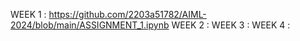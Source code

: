 WEEK 1 : https://github.com/2203a51782/AIML-2024/blob/main/ASSIGNMENT_1.ipynb
WEEK 2 : 
WEEK 3 :
WEEK 4 :
